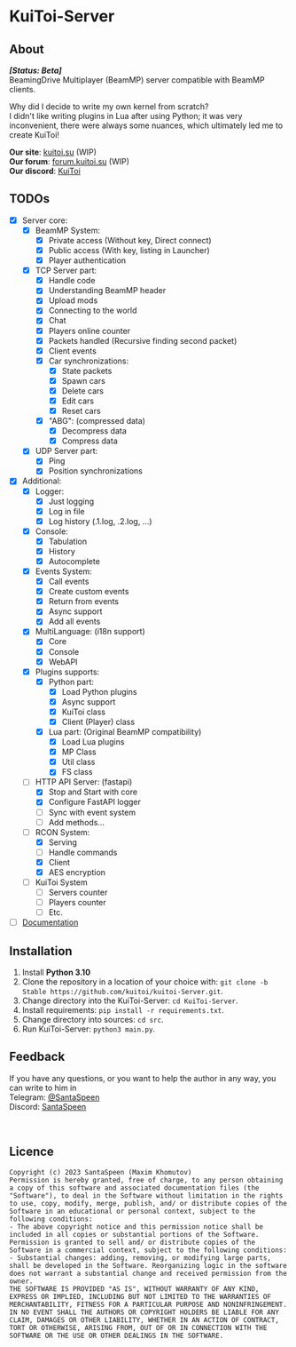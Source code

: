 # KuiToi-Server

## About
**_[Status: Beta]_** \
BeamingDrive Multiplayer (BeamMP) server compatible with BeamMP clients.

Why did I decide to write my own kernel from scratch?\
I didn't like writing plugins in Lua after using Python; it was very inconvenient, there were always some nuances, which ultimately led me to create KuiToi!

**Our site**: [kuitoi.su](https://kuitoi.su) (WIP)\
**Our forum**: [forum.kuitoi.su](https://forum.kuitoi.su) (WIP)\
**Our discord**: [KuiToi](https://discord.gg/BAcgaAmdkJ)

## TODOs

- [x] Server core:
  - [x] BeamMP System:
    - [x] Private access (Without key, Direct connect)
    - [x] Public access  (With key, listing in Launcher)
    - [X] Player authentication
  - [x] TCP Server part:
    - [x] Handle code
    - [x] Understanding BeamMP header
    - [x] Upload mods
    - [x] Connecting to the world
    - [x] Chat
    - [x] Players online counter
    - [x] Packets handled (Recursive finding second packet)
    - [x] Client events
    - [x] Car synchronizations:
      - [x] State packets
      - [x] Spawn cars
      - [x] Delete cars
      - [x] Edit cars
      - [x] Reset cars
    - [x] "ABG": (compressed data)
      - [x] Decompress data
      - [x] Compress data
  - [x] UDP Server part:
    - [x] Ping
    - [x] Position synchronizations
- [x] Additional:
  - [x] Logger:
    - [x] Just logging
    - [x] Log in file
    - [x] Log history (.1.log, .2.log, ...)
  - [x] Console:
    - [x] Tabulation
    - [x] History
    - [x] Autocomplete
  - [x] Events System:
    - [x] Call events
    - [x] Create custom events
    - [x] Return from events
    - [x] Async support
    - [x] Add all events
  - [x] MultiLanguage: (i18n support)
    - [x] Core
    - [x] Console
    - [x] WebAPI
  - [x] Plugins supports:
    - [x] Python part:
      - [x] Load Python plugins
      - [x] Async support
      - [x] KuiToi class
      - [x] Client (Player) class
    - [x] Lua part: (Original BeamMP compatibility)
      - [x] Load Lua plugins
      - [x] MP Class
      - [x] Util class
      - [x] FS class
  - [ ] HTTP API Server: (fastapi)
    - [x] Stop and Start with core
    - [x] Configure FastAPI logger
    - [ ] Sync with event system
    - [ ] Add methods...
  - [ ] RCON System:
    - [x] Serving
    - [ ] Handle commands
    - [x] Client
    - [x] AES encryption
  - [ ] KuiToi System
    - [ ] Servers counter
    - [ ] Players counter
    - [ ] Etc.
- [ ] [Documentation](./docs)

## Installation

1. Install **Python 3.10**
2. Clone the repository in a location of your choice with: `git clone -b Stable https://github.com/kuitoi/kuitoi-Server.git`.
3. Change directory into the KuiToi-Server: `cd KuiToi-Server`.
4. Install requirements: `pip install -r requirements.txt`.
5. Change directory into sources: `cd src`.
6. Run KuiToi-Server: `python3 main.py`.

## Feedback

If you have any questions, or you want to help the author in any way, you can write to him in \
Telegram: [@SantaSpeen](https://t.me/SantaSpeen) \
Discord: [SantaSpeen](https://discordapp.com/users/910990039557767241)

<br/>

## Licence
```text
Copyright (c) 2023 SantaSpeen (Maxim Khomutov)
Permission is hereby granted, free of charge, to any person obtaining a copy of this software and associated documentation files (the "Software"), to deal in the Software without limitation in the rights to use, copy, modify, merge, publish, and/ or distribute copies of the Software in an educational or personal context, subject to the following conditions:
- The above copyright notice and this permission notice shall be included in all copies or substantial portions of the Software.
Permission is granted to sell and/ or distribute copies of the Software in a commercial context, subject to the following conditions:
- Substantial changes: adding, removing, or modifying large parts, shall be developed in the Software. Reorganizing logic in the software does not warrant a substantial change and received permission from the owner.
THE SOFTWARE IS PROVIDED "AS IS", WITHOUT WARRANTY OF ANY KIND, EXPRESS OR IMPLIED, INCLUDING BUT NOT LIMITED TO THE WARRANTIES OF MERCHANTABILITY, FITNESS FOR A PARTICULAR PURPOSE AND NONINFRINGEMENT. IN NO EVENT SHALL THE AUTHORS OR COPYRIGHT HOLDERS BE LIABLE FOR ANY CLAIM, DAMAGES OR OTHER LIABILITY, WHETHER IN AN ACTION OF CONTRACT, TORT OR OTHERWISE, ARISING FROM, OUT OF OR IN CONNECTION WITH THE SOFTWARE OR THE USE OR OTHER DEALINGS IN THE SOFTWARE.
```
